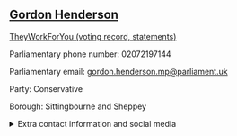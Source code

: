 ## <a href="https://members.parliament.uk/member/4050/contact">Gordon Henderson</a>

<a href="https://www.theyworkforyou.com/mp/24828/gordon_henderson/sittingbourne_and_sheppey">TheyWorkForYou (voting record, statements)</a> 

Parliamentary phone number: 02072197144 

Parliamentary email: gordon.henderson.mp@parliament.uk 

Party: Conservative 

Borough: Sittingbourne and Sheppey 

<details><summary>Extra contact information and social media</summary> 
<li>Website: http://www.gordonhendersonmp.org.uk/</li>
<li>Twitter:</li>
<li>Constituency office phone number: 01795423199</li>
<li>Constituency office email:</li>
<li>Facebook: http://facebook.com/gordonhendersonmp</li>
<li>Instagram:</li>
<li>Youtube:</li>
<li>Linkedin:</li>
<li>Government department phone number:</li>
<li>Government department email:</li>
<li>Threads:</li>
<li>Party office phone number:</li>
<li>Party office email:</li>
<li>Tiktok:</li>
</details>